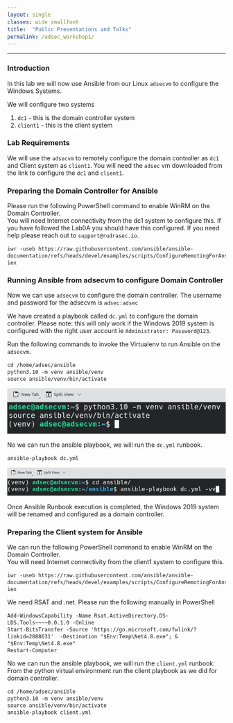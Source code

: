 ```yaml
---
layout: single
classes: wide smallfont
title:  "Public Presentations and Talks"
permalink: /adsec_workshop1/
---
```


----
### Introduction  

In this lab we will now use Ansible from our Linux `adsecvm` to configure the Windows Systems.  

We will configure two systems

1. `dc1` - this is the domain controller system 
2. `client1` - this is the client system

### Lab Requirements
We will use the `adsecvm` to remotely configure the domain controller as `dc1` and Client system  as `client1`.   You will need the `adsec` vm downloaded from the link to configure the `dc1` and `client1`.

### Preparing the Domain Controller for Ansible  

Please run the following PowerShell command to enable WinRM on the Domain Controller.   
You will need Internet connectivity from the dc1 system to configure this. If you have followed the Lab0A you should have this configured. If you need help please reach out to `support@rudrasec.io`.

```
iwr -useb https://raw.githubusercontent.com/ansible/ansible-documentation/refs/heads/devel/examples/scripts/ConfigureRemotingForAnsible.ps1 | iex 
```

### Running Ansible from adsecvm to configure Domain Controller

Now we can use `adsecvm` to configure the domain controller. The username and password for the adsecvm is `adsec:adsec`

We have created a playbook called `dc.yml` to configure the domain controller. Please note: this will only work if the Windows 2019 system is configured with the right user account ie `Administrator: Password@123`. 

Run the following commands to invoke the Virtualenv to run Ansible on the `adsecvm`. 

```
cd /home/adsec/ansible
python3.10 -m venv ansible/venv 
source ansible/venv/bin/activate
```

![enable virtualenv](./images/lab0B-configureansible.png)

No we can run the ansible playbook, we will run the `dc.yml` runbook. 

```
ansible-playbook dc.yml
```

![Run dc runbook](./images/lab0B-ansible.png)

Once Ansible Runbook execution is completed, the Windows 2019 system will be renamed and configured as a domain controller. 

### Preparing the Client system for Ansible  

We can run the following PowerShell command to enable WinRM on the Domain Controller.   
You will need Internet connectivity from the client1 system to configure this.

```
iwr -useb https://raw.githubusercontent.com/ansible/ansible-documentation/refs/heads/devel/examples/scripts/ConfigureRemotingForAnsible.ps1 | iex
```

We need RSAT and .net. Please run the following manually in PowerShell 

```
Add-WindowsCapability -Name Rsat.ActiveDirectory.DS-LDS.Tools~~~~0.0.1.0 -Online
Start-BitsTransfer -Source 'https://go.microsoft.com/fwlink/?linkid=2088631'  -Destination "$Env:Temp\Net4.8.exe"; & "$Env:Temp\Net4.8.exe"
Restart-Computer
```
No we can run the ansible playbook, we will run the `client.yml` runbook. 
From the python virtual environment run the client playbook as we did for domain controller.  

```
cd /home/adsec/ansible
python3.10 -m venv ansible/venv 
source ansible/venv/bin/activate
ansible-playbook client.yml
```  
